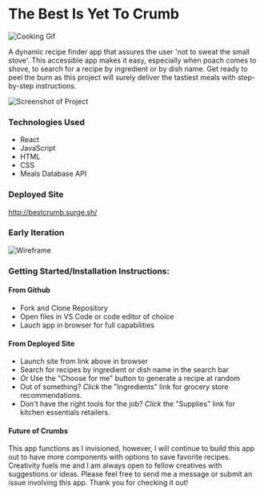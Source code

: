 # The Best Is Yet To Crumb

![Cooking Gif](https://media.giphy.com/media/3otWplEIB7BiEbvGHS/giphy.gif)

A dynamic recipe finder app that assures the user
'not to sweat the small stove'. This accessible
app makes it easy, especially when poach comes to
shove, to search for a recipe by ingredient or by
dish name. Get ready to peel the burn as this
project will surely deliver the tastiest meals
with step-by-step instructions.

![Screenshot of Project](../Images/project2.png)

### Technologies Used

- React
- JavaScript
- HTML
- CSS
- Meals Database API

### Deployed Site

http://bestcrumb.surge.sh/

### Early Iteration

![Wireframe](../Images/CrumbWire.png)

### Getting Started/Installation Instructions:

#### From Github

- Fork and Clone Repository
- Open files in VS Code or code editor of choice
- Lauch app in browser for full capabilities

#### From Deployed Site

- Launch site from link above in browser
- Search for recipes by ingredient or dish name in the search bar
- _Or_ Use the "Choose for me" button to generate a recipe at random
- Out of something? _Click_ the "Ingredients" link for grocery store recommendations.
- Don't have the right tools for the job? _Click_ the "Supplies" link for kitchen essentials retailers.

#### Future of Crumbs

This app functions as I invisioned, however, I will continue to build this app out to have more components with options to save favorite recipes. Creativity fuels me and I am always open to fellow creatives with suggestions or ideas. Please feel free to send me a message or submit an issue involving this app. Thank you for checking it out!
